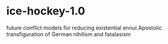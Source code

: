 ice-hockey-1.0
==============

future conflict models for reducing existential ennui
Apostolic transfiguration of German nihilism and fatalasism
